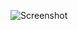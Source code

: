 ![Screenshot](https://raw.githubusercontent.com/Cryakl/Ultimate-RAT-Collection/refs/heads/main/TequilaBandita/Tequila%20Bandita%201.3b2[chinese]/Screenshot.png)
